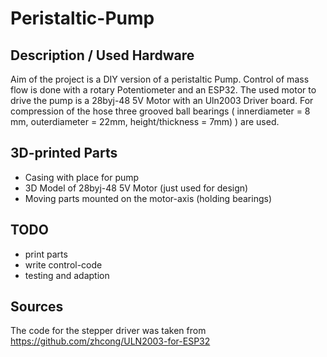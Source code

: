 # Peristaltic-Pump
## Description / Used Hardware
Aim of the project is a DIY version of a peristaltic Pump. Control of mass flow is done with a rotary Potentiometer and an ESP32. The used motor to drive the pump is a 28byj-48 5V Motor with an Uln2003 Driver board. For compression of the hose three grooved ball bearings ( innerdiameter = 8 mm, outerdiameter = 22mm, height/thickness = 7mm) ) are used.

## 3D-printed Parts

* Casing with place for pump 
* 3D Model of 28byj-48 5V Motor (just used for design)
* Moving parts mounted on the motor-axis (holding bearings)

## TODO

* print parts 
* write control-code
* testing and adaption


## Sources

The code for the stepper driver was taken from https://github.com/zhcong/ULN2003-for-ESP32
